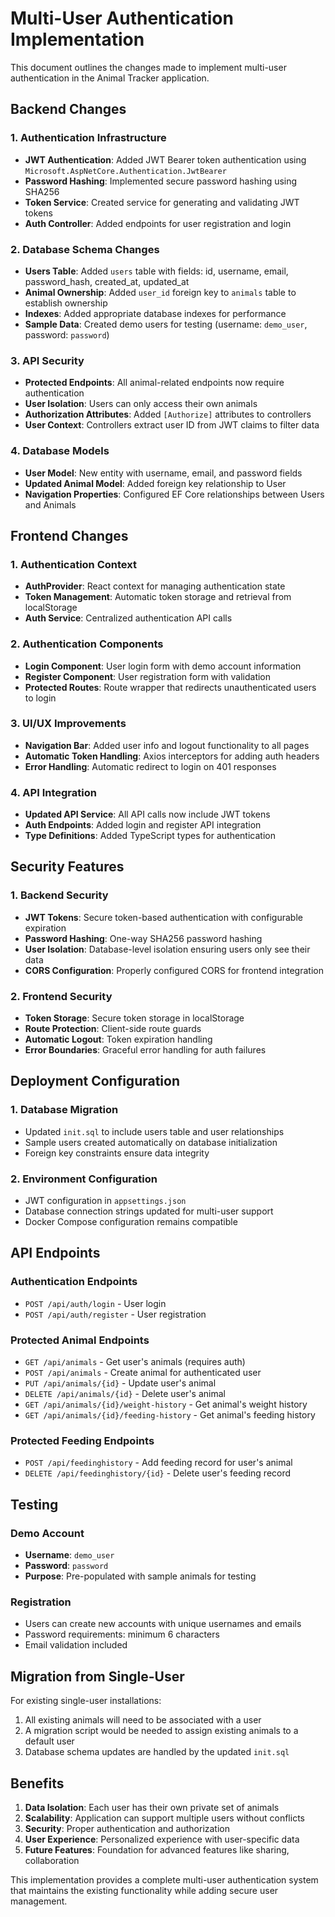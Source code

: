 # Multi-User Authentication Implementation

This document outlines the changes made to implement multi-user authentication in the Animal Tracker application.

## Backend Changes

### 1. Authentication Infrastructure
- **JWT Authentication**: Added JWT Bearer token authentication using `Microsoft.AspNetCore.Authentication.JwtBearer`
- **Password Hashing**: Implemented secure password hashing using SHA256
- **Token Service**: Created service for generating and validating JWT tokens
- **Auth Controller**: Added endpoints for user registration and login

### 2. Database Schema Changes
- **Users Table**: Added `users` table with fields: id, username, email, password_hash, created_at, updated_at
- **Animal Ownership**: Added `user_id` foreign key to `animals` table to establish ownership
- **Indexes**: Added appropriate database indexes for performance
- **Sample Data**: Created demo users for testing (username: `demo_user`, password: `password`)

### 3. API Security
- **Protected Endpoints**: All animal-related endpoints now require authentication
- **User Isolation**: Users can only access their own animals
- **Authorization Attributes**: Added `[Authorize]` attributes to controllers
- **User Context**: Controllers extract user ID from JWT claims to filter data

### 4. Database Models
- **User Model**: New entity with username, email, and password fields
- **Updated Animal Model**: Added foreign key relationship to User
- **Navigation Properties**: Configured EF Core relationships between Users and Animals

## Frontend Changes

### 1. Authentication Context
- **AuthProvider**: React context for managing authentication state
- **Token Management**: Automatic token storage and retrieval from localStorage
- **Auth Service**: Centralized authentication API calls

### 2. Authentication Components
- **Login Component**: User login form with demo account information
- **Register Component**: User registration form with validation
- **Protected Routes**: Route wrapper that redirects unauthenticated users to login

### 3. UI/UX Improvements
- **Navigation Bar**: Added user info and logout functionality to all pages
- **Automatic Token Handling**: Axios interceptors for adding auth headers
- **Error Handling**: Automatic redirect to login on 401 responses

### 4. API Integration
- **Updated API Service**: All API calls now include JWT tokens
- **Auth Endpoints**: Added login and register API integration
- **Type Definitions**: Added TypeScript types for authentication

## Security Features

### 1. Backend Security
- **JWT Tokens**: Secure token-based authentication with configurable expiration
- **Password Hashing**: One-way SHA256 password hashing
- **User Isolation**: Database-level isolation ensuring users only see their data
- **CORS Configuration**: Properly configured CORS for frontend integration

### 2. Frontend Security
- **Token Storage**: Secure token storage in localStorage
- **Route Protection**: Client-side route guards
- **Automatic Logout**: Token expiration handling
- **Error Boundaries**: Graceful error handling for auth failures

## Deployment Configuration

### 1. Database Migration
- Updated `init.sql` to include users table and user relationships
- Sample users created automatically on database initialization
- Foreign key constraints ensure data integrity

### 2. Environment Configuration
- JWT configuration in `appsettings.json`
- Database connection strings updated for multi-user support
- Docker Compose configuration remains compatible

## API Endpoints

### Authentication Endpoints
- `POST /api/auth/login` - User login
- `POST /api/auth/register` - User registration

### Protected Animal Endpoints
- `GET /api/animals` - Get user's animals (requires auth)
- `POST /api/animals` - Create animal for authenticated user
- `PUT /api/animals/{id}` - Update user's animal
- `DELETE /api/animals/{id}` - Delete user's animal
- `GET /api/animals/{id}/weight-history` - Get animal's weight history
- `GET /api/animals/{id}/feeding-history` - Get animal's feeding history

### Protected Feeding Endpoints  
- `POST /api/feedinghistory` - Add feeding record for user's animal
- `DELETE /api/feedinghistory/{id}` - Delete user's feeding record

## Testing

### Demo Account
- **Username**: `demo_user`
- **Password**: `password`
- **Purpose**: Pre-populated with sample animals for testing

### Registration
- Users can create new accounts with unique usernames and emails
- Password requirements: minimum 6 characters
- Email validation included

## Migration from Single-User

For existing single-user installations:
1. All existing animals will need to be associated with a user
2. A migration script would be needed to assign existing animals to a default user
3. Database schema updates are handled by the updated `init.sql`

## Benefits

1. **Data Isolation**: Each user has their own private set of animals
2. **Scalability**: Application can support multiple users without conflicts
3. **Security**: Proper authentication and authorization
4. **User Experience**: Personalized experience with user-specific data
5. **Future Features**: Foundation for advanced features like sharing, collaboration

This implementation provides a complete multi-user authentication system that maintains the existing functionality while adding secure user management.